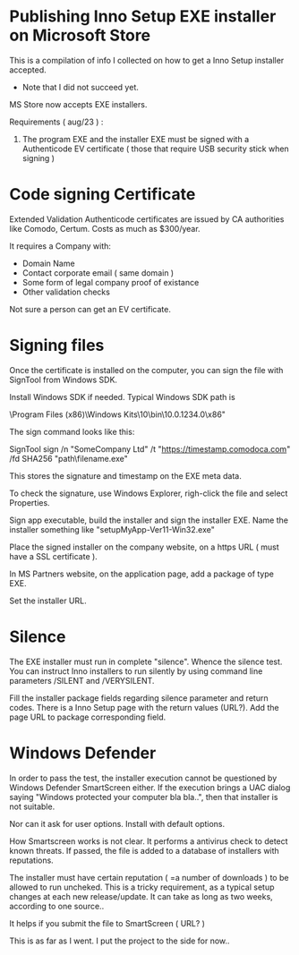 # Publishing Inno Setup EXE installer on Microsoft Store

This is a compilation of info I collected on how to get a 
Inno Setup installer accepted.

* Note that I did not succeed yet.

MS Store now accepts EXE installers.

Requirements ( aug/23 ) :

1) The program EXE and the installer EXE must be signed with a 
Authenticode EV certificate ( those that require USB security stick when signing )

# Code signing Certificate 

Extended Validation Authenticode certificates are issued by CA authorities
like Comodo, Certum. Costs as much as $300/year.

It requires a Company with:

* Domain Name
* Contact corporate email ( same domain )
* Some form of legal company proof of existance
* Other validation checks

Not sure a person can get an EV certificate.

# Signing files

Once the certificate is installed on the computer, 
you can sign the file with SignTool from Windows SDK. 

Install Windows SDK if needed.
Typical Windows SDK path is 

\Program Files (x86)\Windows Kits\10\bin\10.0.1234.0\x86"              

The sign command looks like this:

SignTool sign /n "SomeCompany Ltd" /t "https://timestamp.comodoca.com" /fd SHA256 "path\filename.exe"

This stores the signature and timestamp on the EXE meta data.

To check the signature, use Windows Explorer, righ-click the file and select Properties.

Sign app executable, build the installer and sign the installer EXE.
Name the installer something like "setupMyApp-Ver11-Win32.exe"

Place the signed installer on the company website, on a https URL ( must have a SSL certificate ).

In MS Partners website, on the application page, add a package of type EXE.

Set the installer URL.

# Silence

The EXE installer  must run in complete "silence". Whence the silence test.
You can instruct Inno installers to run silently by using command line  
parameters /SILENT and /VERYSILENT.

Fill the installer package fields regarding silence parameter
and return codes. There is a Inno Setup page with the return values (URL?).
Add the page URL to package corresponding field.

# Windows Defender 

In order to pass the test, the installer execution cannot be questioned 
by Windows Defender SmartScreen either. If the execution brings a UAC
dialog saying "Windows protected your computer bla bla..", then that
installer is not suitable.

Nor can it ask for user options. Install with default options.

How Smartscreen works is not clear. It performs a antivirus check
to detect known threats. If passed, the file is added to a database 
of installers with reputations. 

The installer must have certain reputation ( =a number of downloads ) 
to be allowed to run uncheked. This is a tricky requirement, as a 
typical setup changes at each new release/update. 
It can take as long as two weeks, according to one source..

It helps if you submit the file to SmartScreen ( URL? ) 

This is as far as I went. I put the project to the side for now..




